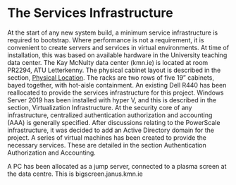 # The Services Infrastructure # 

At the start of any new system build, a minimum service infrastructure is required to bootstrap. 
Where performance is not a requirement, it is convenient to create servers and services in virtual environments. 
At time of installation, this was based on available hardware in the University teaching data center. 
The Kay McNulty data center (kmn.ie) is located at room PR2294, ATU Letterkenny. 
The physical cabinet layout is described in the section, [Physical Location](PhysicalLocation.md). 
The racks are two rows of five 19” cabinets, bayed together, with hot-aisle containment.
An existing Dell R440 has been reallocated to provide the services infrastructure for this project. 
Windows Server 2019 has been installed with hyper V, and this is described in the section, Virtualization Infrastructure.
At the security core of any infrastructure, centralized authentication authorization and accounting (AAA) is generally specified. 
After discussions relating to the PowerScale infrastructure, it was decided to add an Active Directory domain for the project. 
A series of virtual machines has been created to provide the necessary services. 
These are detailed in the section Authentication Authorization and Accounting.

A PC has been allocated as a jump server, connected to a plasma screen at the data centre.
This is bigscreen.janus.kmn.ie
